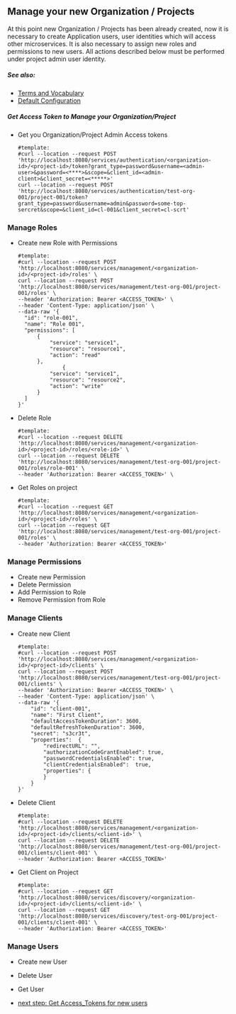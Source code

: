 ## Manage your new Organization / Projects
At this point new Organization / Projects has been already created, now it is  
necessary to create Application users, user identities which will access other microservices.
It is also necessary to assign new roles and permissions to new users. 
All actions described below must be performed under project admin user identity.
##### See also: 
* [Terms and Vocabulary](Terms-and-Vocabulary.md)
* [Default Configuration](Default-Access-Configuration.md) 

##### Get Access Token to Manage your Organization/Project
* Get you Organization/Project Admin Access tokens  
  ```
  #template:
  #curl --location --request POST 'http://localhost:8080/services/authentication/<organization-id>/<project-id>/token?grant_type=password&username=<admin-user>&password=<****>&scope=&client_id=<admin-client>&client_secret=<*****>'
  curl --location --request POST 'http://localhost:8080/services/authentication/test-org-001/project-001/token?grant_type=password&username=admin&password=some-top-sercret&scope=&client_id=cl-001&client_secret=cl-scrt'
  ```

### Manage Roles
* Create new Role with Permissions
  ```
  #template:
  #curl --location --request POST 'http://localhost:8080/services/management/<organization-id>/<project-id>/roles' \
  curl --location --request POST 'http://localhost:8080/services/management/test-org-001/project-001/roles' \
  --header 'Authorization: Bearer <ACCESS_TOKEN>' \
  --header 'Content-Type: application/json' \
  --data-raw '{
    "id": "role-001",
    "name": "Role 001",
    "permissions": [
        {
            "service": "service1",
            "resource": "resource1",
            "action": "read"
        },
                {
            "service": "service1",
            "resource": "resource2",
            "action": "write"
        }
    ]
  }'  
  ```
* Delete Role
  ```
  #template:
  #curl --location --request DELETE 'http://localhost:8080/services/management/<organization-id>/<project-id>/roles/<role-id>' \
  curl --location --request DELETE 'http://localhost:8080/services/management/test-org-001/project-001/roles/role-001' \
  --header 'Authorization: Bearer <ACCESS_TOKEN>' \
  ```
* Get Roles on project
  ```
  #template:
  #curl --location --request GET 'http://localhost:8080/services/management/<organization-id>/<project-id>/roles' \
  curl --location --request GET 'http://localhost:8080/services/management/test-org-001/project-001/roles' \
  --header 'Authorization: Bearer <ACCESS_TOKEN>'
  ```

### Manage Permissions
* Create new Permission
* Delete Permission
* Add Permission to Role
* Remove Permission from Role

### Manage Clients
* Create new Client 
  ```
  #template:
  #curl --location --request POST 'http://localhost:8080/services/management/<organization-id>/<project-id>/clients' \
  curl --location --request POST 'http://localhost:8080/services/management/test-org-001/project-001/clients' \
  --header 'Authorization: Bearer <ACCESS_TOKEN>' \
  --header 'Content-Type: application/json' \
  --data-raw '{
      "id": "client-001",
      "name": "First Client",
      "defaultAccessTokenDuration": 3600,
      "defaultRefreshTokenDuration": 3600,
      "secret": "s3cr3t",
      "properties":  {
          "redirectURL": "",
          "authorizationCodeGrantEnabled": true,
          "passwordCredentialsEnabled": true,
          "clientCredentialsEnabled":  true,
          "properties": {
          }
      }
  }'
  ```
* Delete Client
  ```
  #template:
  #curl --location --request DELETE 'http://localhost:8080/services/management/<organization-id>/<project-id>/clients/<client-id>' \
  curl --location --request DELETE 'http://localhost:8080/services/management/test-org-001/project-001/clients/client-001' \
  --header 'Authorization: Bearer <ACCESS_TOKEN>'
  ```
* Get Client on Project
  ```
  #template:
  #curl --location --request GET 'http://localhost:8080/services/discovery/<organization-id>/<project-id>/clients/<client-id>' \
  curl --location --request GET 'http://localhost:8080/services/discovery/test-org-001/project-001/clients/client-001' \
  --header 'Authorization: Bearer <ACCESS_TOKEN>'
  ```

### Manage Users
* Create new User
* Delete User
* Get User

* [next step: Get Access_Tokens for new users](02d-getting-access-tokens-for-new-users.md)
